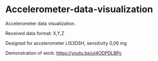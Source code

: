 # Accelerometer-data-visualization
Accelerometer data visualization.

Received data format: X,Y,Z

Designed for accelerometer LIS3DSH, sensitivity 0,06 mg

Demonstration of work: https://youtu.be/uI4ODPDLBPc
